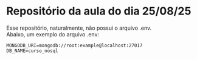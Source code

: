 # Repositório da aula do dia 25/08/25  

Esse repositório, naturalmente, não possui o arquivo .env.  
Abaixo, um exemplo do arquivo .env:  

```
MONGODB_URI=mongodb://root:example@localhost:27017
DB_NAME=curso_nosql
```
